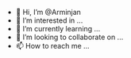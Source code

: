 - 👋 Hi, I’m @Arminjan
- 👀 I’m interested in ...
- 🌱 I’m currently learning ...
- 💞️ I’m looking to collaborate on ...
- 📫 How to reach me ...

<!---
Arminjan/Arminjan is a ✨ special ✨ repository because its `README.md` (this file) appears on your GitHub profile.
You can click the Preview link to take a look at your changes.
--->
